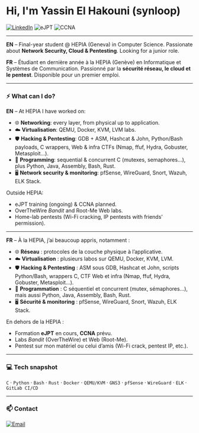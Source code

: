 # Hi, I'm **Yassin El Hakouni** (synloop)

[![LinkedIn](https://img.shields.io/badge/LinkedIn-Connect-blue?logo=linkedin)](https://www.linkedin.com/in/yassin-el-hakouni-10514a233/)
![eJPT](https://img.shields.io/badge/eJPT-In%20progress-orange?logo=tryhackme)
![CCNA](https://img.shields.io/badge/CCNA-Planned-lightgrey?logo=cisco)

---

**EN** – Final-year student @ HEPIA (Geneva) in Computer Science. Passionate about **Network Security, Cloud & Pentesting**. Looking for a junior role.

**FR** – Étudiant en dernière année à la HEPIA (Genève) en Informatique et Systèmes de Communication. Passionné par la **sécurité réseau, le cloud et le pentest**. Disponible pour un premier emploi.

---

### ⚡ What can I do?

**EN** – At HEPIA I have worked on:  
- 🌐 **Networking**: every layer, from physical up to application.  
- ☁️ **Virtualisation**: QEMU, Docker, KVM, LVM labs.  
- 🛡️ **Hacking & Pentesting**: GDB + ASM, Hashcat & John, Python/Bash payloads, C wrappers, Web & infra CTFs (Nmap, ffuf, Hydra, Gobuster, Metasploit…).  
- 🔧 **Programming**: sequential & concurrent C (mutexes, semaphores…), plus Python, Java, Assembly, Bash, Rust.  
- 🖥️ **Network security & monitoring**: pfSense, WireGuard, Snort, Wazuh, ELK Stack.  

Outside HEPIA:  
- eJPT training (ongoing) & CCNA planned.  
- OverTheWire *Bandit* and Root-Me Web labs.  
- Home-lab pentests (Wi-Fi cracking, IP pentests with friends’ permission).

---

**FR** – À la HEPIA, j’ai beaucoup appris, notamment :  
- 🌐 **Réseau** : protocoles de la couche physique à l’applicative.  
- ☁️ **Virtualisation** : plusieurs labos sur QEMU, Docker, KVM, LVM.  
- 🛡️ **Hacking & Pentesting** : ASM sous GDB, Hashcat et John, scripts Python/Bash, wrappers C, CTF Web et infra (Nmap, ffuf, Hydra, Gobuster, Metasploit…).  
- 🔧 **Programmation** : C séquentiel et concurrent (mutex, sémaphores…), mais aussi Python, Java, Assembly, Bash, Rust.  
- 🖥️ **Sécurité & monitoring** : pfSense, WireGuard, Snort, Wazuh, ELK Stack.  

En dehors de la HEPIA :  
- Formation **eJPT** en cours, **CCNA** prévu.  
- Labs *Bandit* (OverTheWire) et Web (Root-Me).  
- Pentest sur mon matériel ou celui d’amis (Wi-Fi crack, pentest IP, etc.).

---

### 💻 Tech snapshot
`C` · `Python` · `Bash` · `Rust` · `Docker` · `QEMU/KVM` · `GNS3` · `pfSense` · `WireGuard` · `ELK` · `GitLab CI/CD`

---

### 📫 Contact
[![Email](https://img.shields.io/badge/Email-yassin.elhakouni@outlook.fr-blue)](mailto:yassin.elhakouni@outlook.fr)
